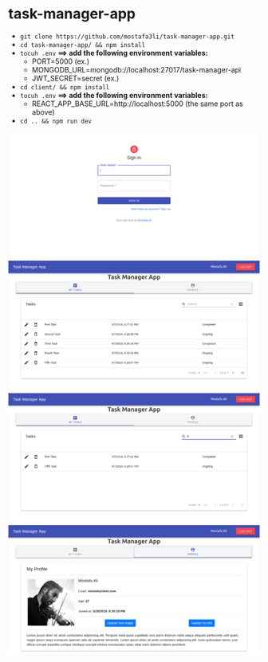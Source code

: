 # task-manager-app
- `git clone https://github.com/mostafa3li/task-manager-app.git`
- `cd task-manager-app/ && npm install`
- `tocuh .env`
**==> add the following environment variables:**
    - PORT=5000 (ex.)
    - MONGODB_URL=mongodb://localhost:27017/task-manager-api
    - JWT_SECRET=secret (ex.)
- `cd client/ && npm install`
- `tocuh .env`
**==> add the following environment variables:**
    - REACT_APP_BASE_URL=http://localhost:5000 (the same port as above)
- `cd .. && npm run dev`

![](screenshots/1.png)
![](screenshots/2.png)
![](screenshots/3.png)
![](screenshots/4.png)

